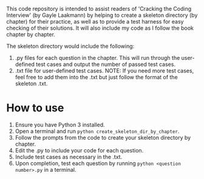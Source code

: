 This code repository is intended to assist readers of 'Cracking the Coding Interview' (by Gayle Laakmann) by helping to create a skeleton directory (by chapter) for their practice, as well as to provide a test harness for easy checking of their solutions. It will also include my code as I follow the book chapter by chapter.  

The skeleton directory would include the following:  
1. .py files for each question in the chapter. This will run through the user-defined test cases and output the number of passed test cases.
2. .txt file for user-defined test cases. NOTE: If you need more test cases, feel free to add them into the .txt but just follow the format of the skeleton .txt.

# How to use
1. Ensure you have Python 3 installed.
2. Open a terminal and run `python create_skeleton_dir_by_chapter`.
3. Follow the prompts from the code to create your skeleton directory by chapter.
4. Edit the .py to include your code for each question.
5. Include test cases as necessary in the .txt.
6. Upon completion, test each question by running `python <question number>.py` in a terminal.